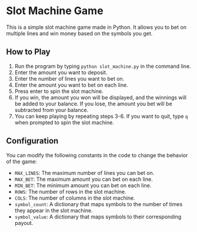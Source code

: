 # Slot Machine Game

This is a simple slot machine game made in Python. It allows you to bet on multiple lines and win money based on the symbols you get.

## How to Play

1. Run the program by typing `python slot_machine.py` in the command line.
2. Enter the amount you want to deposit.
3. Enter the number of lines you want to bet on.
4. Enter the amount you want to bet on each line.
5. Press enter to spin the slot machine.
6. If you win, the amount you won will be displayed, and the winnings will be added to your balance. If you lose, the amount you bet will be subtracted from your balance.
7. You can keep playing by repeating steps 3-6. If you want to quit, type `q` when prompted to spin the slot machine.

## Configuration

You can modify the following constants in the code to change the behavior of the game:

- `MAX_LINES`: The maximum number of lines you can bet on.
- `MAX_BET`: The maximum amount you can bet on each line.
- `MIN_BET`: The minimum amount you can bet on each line.
- `ROWS`: The number of rows in the slot machine.
- `COLS`: The number of columns in the slot machine.
- `symbol_count`: A dictionary that maps symbols to the number of times they appear in the slot machine.
- `symbol_value`: A dictionary that maps symbols to their corresponding payout.
